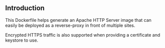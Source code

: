 

## Introduction

This Dockerfile helps generate an Apache HTTP Server image that can easily be deployed as a reverse-proxy in front of multiple sites.

Encrypted HTTPS traffic is also supported when providing a certificate and keystore to use.


